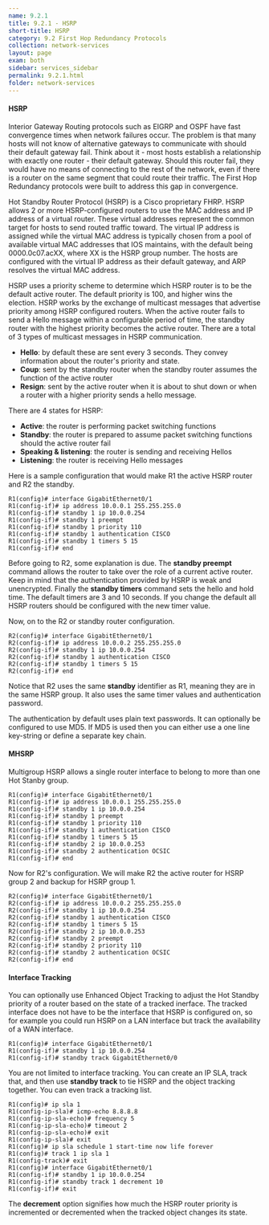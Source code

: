 ```yaml
---
name: 9.2.1
title: 9.2.1 - HSRP
short-title: HSRP
category: 9.2 First Hop Redundancy Protocols
collection: network-services
layout: page
exam: both
sidebar: services_sidebar
permalink: 9.2.1.html
folder: network-services
---
```

#### HSRP
Interior Gateway Routing protocols such as EIGRP and OSPF have fast convergence times when network failures occur. The problem is that many hosts will not know of alternative gateways to communicate with should their default gateway fail. Think about it - most hosts establish a relationship with exactly one router - their default gateway. Should this router fail, they would have no means of connecting to the rest of the network, even if there is a router on the same segment that could route their traffic. The First Hop Redundancy protocols were built to address this gap in convergence.

Hot Standby Router Protocol (HSRP) is a Cisco proprietary FHRP. HSRP allows 2 or more HSRP-configured routers to use the MAC address and IP address of a virtual router. These virtual addresses represent the common target for hosts to send routed traffic toward. The virtual IP address is assigned while the virtual MAC address is typically chosen from a pool of available virtual MAC addresses that IOS maintains, with the default being 0000.0c07.acXX, where XX is the HSRP group number. The hosts are configured with the virtual IP address as their default gateway, and ARP resolves the virtual MAC address.

HSRP uses a priority scheme to determine which HSRP router is to be the default active router. The default priority is 100, and higher wins the election. HSRP works by the exchange of multicast messages that advertise priority among HSRP configured routers. When the active router fails to send a Hello message within a configurable period of time, the standby router with the highest priority becomes the active router. There are a total of 3 types of multicast messages in HSRP communication.
- **Hello**: by default these are sent every 3 seconds. They convey information about the router's priority and state.
- **Coup**: sent by the standby router when the standby router assumes the function of the active router
- **Resign**: sent by the active router when it is about to shut down or when a router with a higher priority sends a hello message.

There are 4 states for HSRP:
- **Active**: the router is performing packet switching functions
- **Standby**: the router is prepared to assume packet switching functions should the active router fail
- **Speaking & listening**: the router is sending and receiving Hellos
- **Listening**: the router is receiving Hello messages

Here is a sample configuration that would make R1 the active HSRP router and R2 the standby.
```
R1(config)# interface GigabitEthernet0/1
R1(config-if)# ip address 10.0.0.1 255.255.255.0
R1(config-if)# standby 1 ip 10.0.0.254
R1(config-if)# standby 1 preempt
R1(config-if)# standby 1 priority 110
R1(config-if)# standby 1 authentication CISCO
R1(config-if)# standby 1 timers 5 15
R1(config-if)# end
```
Before going to R2, some explanation is due. The **standby preempt** command allows the router to take over the role of a current active router. Keep in mind that the authentication provided by HSRP is weak and unencrypted. Finally the **standby timers** command sets the hello and hold time. The default timers are 3 and 10 seconds. If you change the default all HSRP routers should be configured with the new timer value.

Now, on to the R2 or standby router configuration.
```
R2(config)# interface GigabitEthernet0/1
R2(config-if)# ip address 10.0.0.2 255.255.255.0
R2(config-if)# standby 1 ip 10.0.0.254
R2(config-if)# standby 1 authentication CISCO
R2(config-if)# standby 1 timers 5 15
R2(config-if)# end
```
Notice that R2 uses the same **standby** identifier as R1, meaning they are in the same HSRP group. It also uses the same timer values and authentication password.

The authentication by default uses plain text passwords. It can optionally be configured to use MD5. If MD5 is used then you can either use a one line key-string or define a separate key chain.
#### MHSRP
Multigroup HSRP allows a single router interface to belong to more than one Hot Stanby group.
```
R1(config)# interface GigabitEthernet0/1
R1(config-if)# ip address 10.0.0.1 255.255.255.0
R1(config-if)# standby 1 ip 10.0.0.254
R1(config-if)# standby 1 preempt
R1(config-if)# standby 1 priority 110
R1(config-if)# standby 1 authentication CISCO
R1(config-if)# standby 1 timers 5 15
R1(config-if)# standby 2 ip 10.0.0.253
R1(config-if)# standby 2 authentication OCSIC
R1(config-if)# end
```
Now for R2's configuration. We will make R2 the active router for HSRP group 2 and backup for HSRP group 1.
```
R2(config)# interface GigabitEthernet0/1
R2(config-if)# ip address 10.0.0.2 255.255.255.0
R2(config-if)# standby 1 ip 10.0.0.254
R2(config-if)# standby 1 authentication CISCO
R2(config-if)# standby 1 timers 5 15
R2(config-if)# standby 2 ip 10.0.0.253
R2(config-if)# standby 2 preempt
R2(config-if)# standby 2 priority 110
R2(config-if)# standby 2 authentication OCSIC
R2(config-if)# end
```
#### Interface Tracking
You can optionally use Enhanced Object Tracking to adjust the Hot Standby priority of a router based on the state of a tracked inerface. The tracked interface does not have to be the interface that HSRP is configured on, so for example you could run HSRP on a LAN interface but track the availability of a WAN interface.
```
R1(config)# interface GigabitEthernet0/1
R1(config-if)# standby 1 ip 10.0.0.254
R1(config-if)# standby track GigabitEthernet0/0
```

You are not limited to interface tracking. You can create an IP SLA, track that, and then use **standby track** to tie HSRP and the object tracking together. You can even track a tracking list.
```
R1(config)# ip sla 1
R1(config-ip-sla)# icmp-echo 8.8.8.8
R1(config-ip-sla-echo)# frequency 5
R1(config-ip-sla-echo)# timeout 2
R1(config-ip-sla-echo)# exit
R1(config-ip-sla)# exit
R1(config)# ip sla schedule 1 start-time now life forever
R1(config)# track 1 ip sla 1
R1(config-track)# exit
R1(config)# interface GigabitEthernet0/1
R1(config-if)# standby 1 ip 10.0.0.254
R1(config-if)# standby track 1 decrement 10
R1(config-if)# exit
```
The **decrement** option signifies how much the HSRP router priority is incremented or decremented when the tracked object changes its state.



